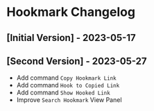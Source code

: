 # Hookmark Changelog

## [Initial Version] - 2023-05-17

## [Second Version] - 2023-05-27

- Add command `Copy Hookmark Link`
- Add command `Hook to Copied Link`
- Add command `Show Hooked Link`
- Improve `Search Hookmark` View Panel
